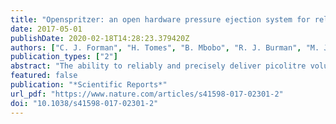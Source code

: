 ```yaml
---
title: "Openspritzer: an open hardware pressure ejection system for reliably delivering picolitre volumes"
date: 2017-05-01
publishDate: 2020-02-18T14:28:23.379420Z
authors: ["C. J. Forman", "H. Tomes", "B. Mbobo", "R. J. Burman", "M. Jacobs", "T. Baden", "J. V. Raimondo"]
publication_types: ["2"]
abstract: "The ability to reliably and precisely deliver picolitre volumes is an important component of biological research. Here we describe a high-performance, low-cost, open hardware pressure ejection system (Openspritzer), which can be constructed from off the shelf components. The device is capable of delivering minute doses of reagents to a wide range of biological and chemical systems. In this work, we characterise the performance of the device and compare it to a popular commercial system using two-photon fluorescence microscopy. We found that Openspritzer provides the same level of control over delivered reagent dose as the commercial system. Next, we demonstrate the utility of Openspritzer in a series of standard neurobiological applications. First, we used Openspritzer to deliver precise amounts of reagents to hippocampal neurons to elicit time- and dose-precise responses on neuronal voltage. Second, we used Openspritzer to deliver infectious viral and bacterial agents to living tissue. This included viral transfection of hippocampal interneurons with channelrhodopsin for the optogenetic manipulation of hippocampal circuitry with light. We anticipate that due to its high performance and low cost Openspritzer will be of interest to a broad range of researchers working in the life and physical sciences."
featured: false
publication: "*Scientific Reports*"
url_pdf: "https://www.nature.com/articles/s41598-017-02301-2"
doi: "10.1038/s41598-017-02301-2"
---
```


